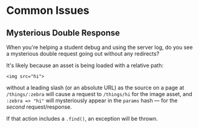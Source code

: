 # Common Issues

## Mysterious Double Response

When you're helping a student debug and using the server log, do you see a mysterious double request going out without any redirects?

It's likely because an asset is being loaded with a relative path:

```
<img src="hi">
```

without a leading slash (or an absolute URL) as the source on a page at `/things/:zebra` will cause a request to `/things/hi` for the image asset, and `:zebra => "hi"` will mysteriously appear in the `params` hash — for the _second_ request/response.

If that action includes a `.find()`, an exception will be thrown.